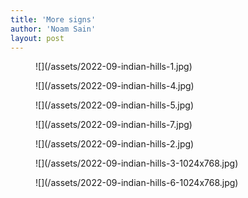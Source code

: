 ```yaml
---
title: 'More signs'
author: 'Noam Sain'
layout: post
---
```


<figure class="wp-block-image size-full">![](/assets/2022-09-indian-hills-1.jpg)</figure><figure class="wp-block-image size-full">![](/assets/2022-09-indian-hills-4.jpg)</figure><figure class="wp-block-image size-full">![](/assets/2022-09-indian-hills-5.jpg)</figure><figure class="wp-block-image size-full">![](/assets/2022-09-indian-hills-7.jpg)</figure><figure class="wp-block-image size-full">![](/assets/2022-09-indian-hills-2.jpg)</figure><figure class="wp-block-image size-large">![](/assets/2022-09-indian-hills-3-1024x768.jpg)</figure><figure class="wp-block-image size-large">![](/assets/2022-09-indian-hills-6-1024x768.jpg)</figure>